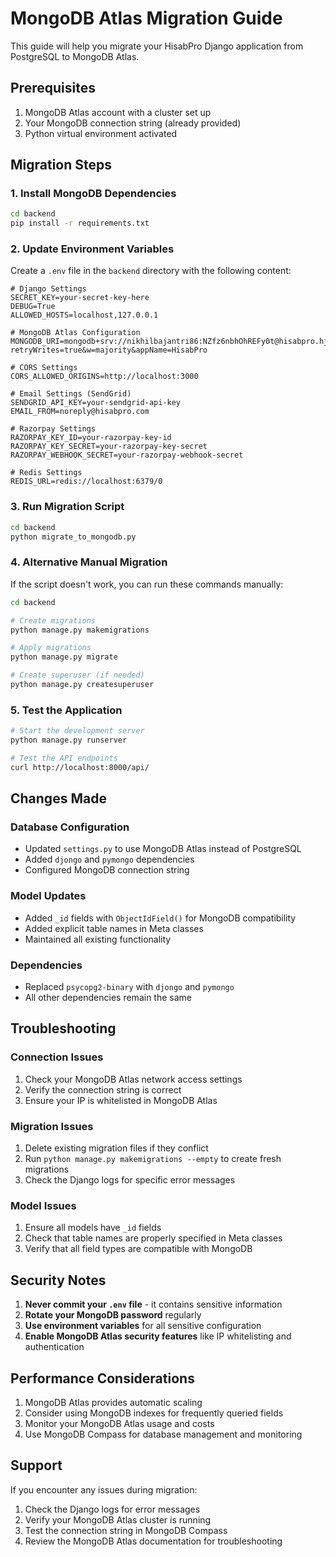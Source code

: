 # MongoDB Atlas Migration Guide

This guide will help you migrate your HisabPro Django application from PostgreSQL to MongoDB Atlas.

## Prerequisites

1. MongoDB Atlas account with a cluster set up
2. Your MongoDB connection string (already provided)
3. Python virtual environment activated

## Migration Steps

### 1. Install MongoDB Dependencies

```bash
cd backend
pip install -r requirements.txt
```

### 2. Update Environment Variables

Create a `.env` file in the `backend` directory with the following content:

```env
# Django Settings
SECRET_KEY=your-secret-key-here
DEBUG=True
ALLOWED_HOSTS=localhost,127.0.0.1

# MongoDB Atlas Configuration
MONGODB_URI=mongodb+srv://nikhilbajantri86:NZfz6nbhOhREFy0t@hisabpro.hjtknwz.mongodb.net/?retryWrites=true&w=majority&appName=HisabPro

# CORS Settings
CORS_ALLOWED_ORIGINS=http://localhost:3000

# Email Settings (SendGrid)
SENDGRID_API_KEY=your-sendgrid-api-key
EMAIL_FROM=noreply@hisabpro.com

# Razorpay Settings
RAZORPAY_KEY_ID=your-razorpay-key-id
RAZORPAY_KEY_SECRET=your-razorpay-key-secret
RAZORPAY_WEBHOOK_SECRET=your-razorpay-webhook-secret

# Redis Settings
REDIS_URL=redis://localhost:6379/0
```

### 3. Run Migration Script

```bash
cd backend
python migrate_to_mongodb.py
```

### 4. Alternative Manual Migration

If the script doesn't work, you can run these commands manually:

```bash
cd backend

# Create migrations
python manage.py makemigrations

# Apply migrations
python manage.py migrate

# Create superuser (if needed)
python manage.py createsuperuser
```

### 5. Test the Application

```bash
# Start the development server
python manage.py runserver

# Test the API endpoints
curl http://localhost:8000/api/
```

## Changes Made

### Database Configuration
- Updated `settings.py` to use MongoDB Atlas instead of PostgreSQL
- Added `djongo` and `pymongo` dependencies
- Configured MongoDB connection string

### Model Updates
- Added `_id` fields with `ObjectIdField()` for MongoDB compatibility
- Added explicit table names in Meta classes
- Maintained all existing functionality

### Dependencies
- Replaced `psycopg2-binary` with `djongo` and `pymongo`
- All other dependencies remain the same

## Troubleshooting

### Connection Issues
1. Check your MongoDB Atlas network access settings
2. Verify the connection string is correct
3. Ensure your IP is whitelisted in MongoDB Atlas

### Migration Issues
1. Delete existing migration files if they conflict
2. Run `python manage.py makemigrations --empty` to create fresh migrations
3. Check the Django logs for specific error messages

### Model Issues
1. Ensure all models have `_id` fields
2. Check that table names are properly specified in Meta classes
3. Verify that all field types are compatible with MongoDB

## Security Notes

1. **Never commit your `.env` file** - it contains sensitive information
2. **Rotate your MongoDB password** regularly
3. **Use environment variables** for all sensitive configuration
4. **Enable MongoDB Atlas security features** like IP whitelisting and authentication

## Performance Considerations

1. MongoDB Atlas provides automatic scaling
2. Consider using MongoDB indexes for frequently queried fields
3. Monitor your MongoDB Atlas usage and costs
4. Use MongoDB Compass for database management and monitoring

## Support

If you encounter any issues during migration:
1. Check the Django logs for error messages
2. Verify your MongoDB Atlas cluster is running
3. Test the connection string in MongoDB Compass
4. Review the MongoDB Atlas documentation for troubleshooting
